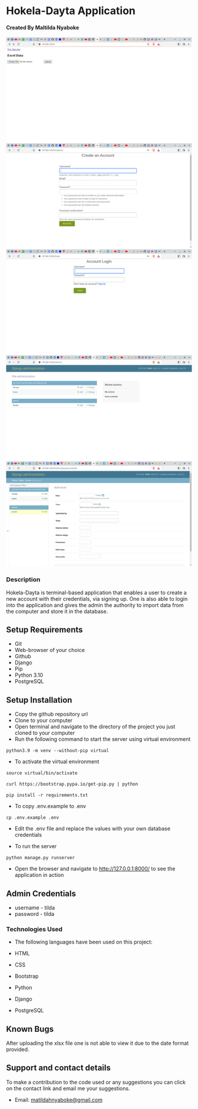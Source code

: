 # Hokela-Dayta Application

#### Created By Maltilda Nyaboke
<img src="./images/landing.png">
<br>
<img src="./images/register.png">
<br>
<img src="./images/login.png">
<br>
<img src="./images/admin.png">
<br>
<img src="./images/admin_upload.png">

### Description

Hokela-Dayta is terminal-based application that enables a user to create a new account with their credentials, via signing up. One is also able to login into the application and gives the admin the authority to import data from the computer and store it in the database. 
## Setup Requirements

- Git
- Web-browser of your choice
- Github
- Django 
- Pip
- Python 3.10
- PostgreSQL

## Setup Installation

- Copy the github repository url
- Clone to your computer
- Open terminal and navigate to the directory of the project you just cloned to your computer
- Run the following command to start the server using virtual environment

```
python3.9 -m venv --without-pip virtual
```

- To activate the virtual environment

```
source virtual/bin/activate
```

```
curl https://bootstrap.pypa.io/get-pip.py | python
```

```
pip install -r requirements.txt
```

- To copy .env.example to .env

```
cp .env.example .env
```

- Edit the .env file and replace the values with your own database credentials

- To run the server

```
python manage.py runserver

```


- Open the browser and navigate to http://127.0.0.1:8000/ to see the application in action

## Admin Credentials
 - username - tilda
 - password - tilda

### Technologies Used

- The following languages have been used on this project:

- HTML
- CSS
- Bootstrap
- Python
- Django
- PostgreSQL

## Known Bugs
After uploading the xlsx file one is not able to view it due to the date format provided.

## Support and contact details

To make a contribution to the code used or any suggestions you can click on the contact link and email me your suggestions.

- Email: matildahnyaboke@gmail.com
